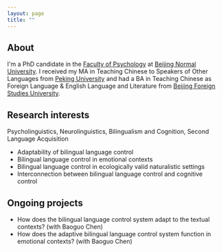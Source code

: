 ```yaml
---
layout: page
title: ""
---
```

## About
I'm a PhD candidate in the [Faculty of Psychology](https://psych.bnu.edu.cn) at [Beijing Normal University](https://en.wikipedia.org/wiki/Beijing_Normal_University). 
I received my MA in Teaching Chinese to Speakers of Other Languages from [Peking University](https://en.wikipedia.org/wiki/Peking_University) and had a BA in Teaching Chinese as Foreign Language & English Language and Literature from [Beijing Foreign Studies University](https://en.wikipedia.org/wiki/Beijing_Foreign_Studies_University).

## Research interests
Psycholinguistics, Neurolinguistics, Bilingualism and Cognition, Second Language Acquisition
- Adaptability of bilingual language control
- Bilingual language control in emotional contexts
- Bilingual language control in ecologically valid naturalistic settings
- Interconnection between bilingual language control and cognitive control

## Ongoing projects 
- How does the bilingual language control system adapt to the textual contexts? (with Baoguo Chen)
- How does the adaptive bilingual language control system function in emotional contexts? (with Baoguo Chen)
